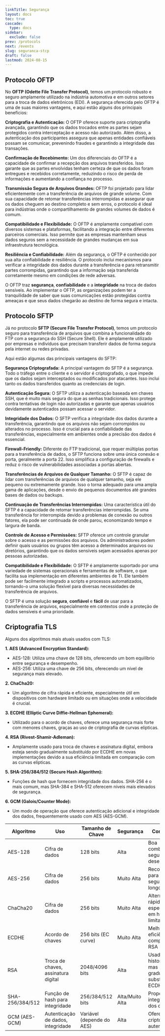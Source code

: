```yaml
---
linkTitle: Segurança
layout: docs
toc: true
cascade:
  type: docs
sidebar:
  exclude: false
prev: /protocols
next: /events
slug: seguranca-stcp
draft: false
lastmod: 2024-08-15
---
```

## Protocolo OFTP

No **OFTP (Odette File Transfer Protocol)**, temos um protocolo robusto e seguro amplamente utilizado na indústria automotiva e em outros setores para a troca de dados eletrônicos (EDI). A segurança oferecida pelo OFTP é uma de suas maiores vantagens, e aqui estão alguns dos principais benefícios:

**Criptografia e Autenticação:** O OFTP oferece suporte para criptografia avançada, garantindo que os dados trocados entre as partes sejam protegidos contra interceptação e acesso não autorizado. Além disso, a autenticação dos participantes assegura que apenas entidades confiáveis possam se comunicar, prevenindo fraudes e garantindo a integridade das transações.

**Confirmação de Recebimento:** Um dos diferenciais do OFTP é a capacidade de confirmar a recepção dos arquivos transferidos. Isso garante que as partes envolvidas tenham certeza de que os dados foram entregues e recebidos corretamente, reduzindo o risco de perda de informações e aumentando a confiança no processo.

**Transmissão Segura de Arquivos Grandes:** OFTP foi projetado para lidar eficientemente com a transferência de arquivos de grande volume. Com sua capacidade de retomar transferências interrompidas e assegurar que os dados cheguem ao destino completo e sem erros, o protocolo é ideal para indústrias onde o compartilhamento de grandes volumes de dados é comum.

**Compatibilidade e Flexibilidade:** O OFTP é amplamente compatível com diversos sistemas e plataformas, facilitando a integração entre diferentes parceiros comerciais. Isso permite que as empresas mantenham seus dados seguros sem a necessidade de grandes mudanças em sua infraestrutura tecnológica.

**Resiliência e Confiabilidade:** Além da segurança, o OFTP é conhecido por sua alta confiabilidade e resiliência. O protocolo inclui mecanismos para verificar a integridade dos dados durante a transferência e para retransmitir partes corrompidas, garantindo que a informação seja transferida corretamente mesmo em condições de rede adversas.

O OFTP traz **segurança**, **confiabilidade** e a **integridade** na troca de dados sensíveis. Ao implementar o OFTP, as organizações podem ter a tranquilidade de saber que suas comunicações estão protegidas contra ameaças e que seus dados chegarão ao destino de forma segura e intacta.

## Protocolo SFTP

Já no protocolo **SFTP (Secure File Transfer Protocol)**, temos um protocolo seguro para transferência de arquivos que combina a funcionalidade do FTP com a segurança do SSH (Secure Shell). Ele é amplamente utilizado por empresas e indivíduos que precisam transferir dados de forma segura pela internet ou redes privadas. 

Aqui estão algumas das principais vantagens do SFTP:

**Segurança Criptografada:** A principal vantagem do SFTP é a segurança. Todo o tráfego entre o cliente e o servidor é criptografado, o que impede que os dados sejam interceptados ou modificados por atacantes. Isso inclui tanto os dados transferidos quanto as credenciais de login.

**Autenticação Segura:** O SFTP utiliza a autenticação baseada em chaves SSH, que é muito mais segura do que as senhas tradicionais. Isso protege contra tentativas de login não autorizadas e garante que apenas usuários devidamente autenticados possam acessar o servidor.

**Integridade dos Dados:** O SFTP verifica a integridade dos dados durante a transferência, garantindo que os arquivos não sejam corrompidos ou alterados no processo. Isso é crucial para a confiabilidade das transferências, especialmente em ambientes onde a precisão dos dados é essencial.

**Firewall-Friendly:** Diferente do FTP tradicional, que requer múltiplas portas para a transferência de dados, o SFTP funciona sobre uma única conexão e porta, geralmente a porta 22. Isso simplifica a configuração de firewalls e reduz o risco de vulnerabilidades associadas a portas abertas.

**Transferências de Arquivos de Qualquer Tamanho:** O SFTP é capaz de lidar com transferências de arquivos de qualquer tamanho, seja ele pequeno ou extremamente grande. Isso o torna adequado para uma ampla gama de aplicações, desde o envio de pequenos documentos até grandes bases de dados ou backups.

**Continuação de Transferências Interrompidas:** Uma característica útil do SFTP é a capacidade de retomar transferências interrompidas. Se uma transferência for interrompida devido a problemas de conexão ou outros fatores, ela pode ser continuada de onde parou, economizando tempo e largura de banda.

**Controle de Acesso e Permissões:** SFTP oferece um controle granular sobre o acesso e as permissões dos arquivos. Os administradores podem definir quais usuários ou grupos têm acesso a determinados arquivos ou diretórios, garantindo que os dados sensíveis sejam acessados apenas por pessoas autorizadas.

**Compatibilidade e Flexibilidade:** O SFTP é amplamente suportado por uma variedade de sistemas operacionais e ferramentas de software, o que facilita sua implementação em diferentes ambientes de TI. Ele também pode ser facilmente integrado a scripts e processos automatizados, tornando-o uma solução flexível para diversas necessidades de transferência de arquivos.

O SFTP é uma solução **segura**, **confiável** e **fácil** de usar para a transferência de arquivos, especialmente em contextos onde a proteção de dados sensíveis é uma prioridade.

## Criptografia TLS

Alguns dos algoritmos mais atuais usados com TLS:

**1. AES (Advanced Encryption Standard):**

* AES-128: Utiliza uma chave de 128 bits, oferecendo um bom equilíbrio entre segurança e desempenho.
* AES-256: Utiliza uma chave de 256 bits, oferecendo um nível de segurança mais elevado.

**2. ChaCha20:**

* Um algoritmo de cifra rápida e eficiente, especialmente útil em dispositivos com hardware limitado ou em situações onde a velocidade é crucial.

**3. ECDHE (Elliptic Curve Diffie-Hellman Ephemeral):**

* Utilizado para o acordo de chaves, oferece uma segurança mais forte com menores chaves, graças ao uso de criptografia de curvas elípticas.

**4. RSA (Rivest-Shamir-Adleman):**

* Amplamente usado para troca de chaves e assinatura digital, embora esteja sendo gradualmente substituído por ECDHE em novas implementações devido a sua eficiência limitada em comparação com as curvas elípticas.

**5. SHA-256/384/512 (Secure Hash Algorithm):**

* Funções de hash que fornecem integridade dos dados. SHA-256 é o mais comum, mas SHA-384 e SHA-512 oferecem níveis mais elevados de segurança.

**6. GCM (Galois/Counter Mode):**

* Um modo de operação que oferece autenticação adicional e integridade dos dados, frequentemente usado com AES (AES-GCM).


| **Algoritmo**       | **Uso**                                | **Tamanho de Chave** | **Segurança**                    | **Comentário**                                  |
|---------------------|----------------------------------------|----------------------|----------------------------------|------------------------------------------------|
| AES-128             | Cifra de dados                         | 128 bits             | Alta                             | Boa combinação de segurança e desempenho       |
| AES-256             | Cifra de dados                         | 256 bits             | Muito Alta                       | Recomendado para segurança de longo prazo      |
| ChaCha20            | Cifra de dados                         | 256 bits             | Muito Alta                       | Alternativa rápida ao AES, especialmente em hardware limitado |
| ECDHE               | Acordo de chaves                       | 256 bits (EC curve)  | Muito Alta                       | Melhor eficiência comparado ao RSA             |
| RSA                 | Troca de chaves, assinatura digital    | 2048/4096 bits        | Alta                             | Usado historicamente, mas gradualmente substituído por ECDHE  |
| SHA-256/384/512     | Função de hash para integridade        | 256/384/512 bits     | Alta/Muito Alta                  | Proporciona integridade dos dados              |
| GCM (AES-GCM)       | Autenticação de dados, integridade     | Variável (depende do AES) | Alta                        | Oferece criptografia autenticada               |


